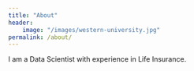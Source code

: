 ```yaml
---
title: "About"
header:
    image: "/images/western-university.jpg"
permalink: /about/
---
```


I am a Data Scientist with experience in Life Insurance.